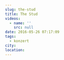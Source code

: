 ```yaml
---
slug: the-stud
title: The Stud
videos:
  - name: ''
    src: null
date: 2016-05-26 07:17:09
tags:
  - konzert
city:
location:
---
```

